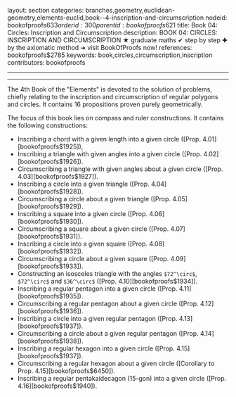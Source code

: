 layout: section
categories: branches,geometry,euclidean-geometry,elements-euclid,book--4-inscription-and-circumscription
nodeid: bookofproofs$633
orderid: 300
parentid: bookofproofs$621
title: Book 04: Circles: Inscription and Circumscription
description: BOOK 04: CIRCLES: INSCRIPTION AND CIRCUMSCRIPTION &#9733; graduate maths &#10004; step by step &#10010; by the axiomatic method &#10140; visit BookOfProofs now!
references: bookofproofs$2785
keywords: book,circles,circumscription,inscription
contributors: bookofproofs

---


---

The 4th Book of the "Elements" is devoted to the solution of problems, chiefly relating to the inscription and circumscription of regular polygons and circles. It contains 16 propositions proven purely geometrically.

The focus of this book lies on compass and ruler constructions. It contains the following constructions:

* Inscribing a chord with a given length into a given circle ([Prop. 4.01][bookofproofs$1925]), 
* Inscribing a triangle with given angles into a given circle ([Prop. 4.02][bookofproofs$1926]).
* Circumscribing a triangle with given angles about a given circle ([Prop. 4.03][bookofproofs$1927]).
* Inscribing a circle into a given triangle ([Prop. 4.04][bookofproofs$1928]).
* Circumscribing a circle about a given triangle ([Prop. 4.05][bookofproofs$1929]).
* Inscribing a square into a given circle ([Prop. 4.06][bookofproofs$1930]).
* Circumscribing a square about a given circle ([Prop. 4.07][bookofproofs$1931]).
* Inscribing a circle into a given square ([Prop. 4.08][bookofproofs$1932]).
* Circumscribing a circle about a given square ([Prop. 4.09][bookofproofs$1933]).
* Constructing an isosceles triangle with the angles `$72^\circ$`, `$72^\circ$` and `$36^\circ$` ([Prop. 4.10][bookofproofs$1934]).
* Inscribing a regular pentagon into a given circle ([Prop. 4.11][bookofproofs$1935]).
* Circumscribing a regular pentagon about a given circle ([Prop. 4.12][bookofproofs$1936]).
* Inscribing a circle into a given regular pentagon ([Prop. 4.13][bookofproofs$1937]).
* Circumscribing a circle about a given regular pentagon ([Prop. 4.14][bookofproofs$1938]).
* Inscribing a regular hexagon into a given circle ([Prop. 4.15][bookofproofs$1937]).
* Circumscribing a regular hexagon about a given circle ([Corollary to Prop. 4.15][bookofproofs$6450]).
* Inscribing a regular pentakaidecagon (15-gon) into a given circle ([Prop. 4.16][bookofproofs$1940]).
